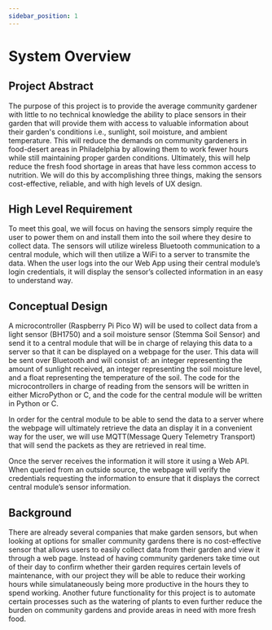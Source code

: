 ```yaml
---
sidebar_position: 1
---
```


# System Overview

## Project Abstract
The purpose of this project is to provide the average community gardener with little to no technical knowledge the ability to place sensors in their garden that will provide them with access to valuable information about their garden's conditions i.e., sunlight, soil moisture, and ambient temperature. This will reduce the demands on community gardeners in food-desert areas in Philadelphia by allowing them to work fewer hours while still maintaining proper garden conditions. Ultimately, this will help reduce the fresh food shortage in areas that have less common access to nutrition. We will do this by accomplishing three things, making the sensors cost-effective, reliable, and with high levels of UX design.

## High Level Requirement
To meet this goal, we will focus on having the sensors simply require the user to power them on and install them into the soil where they desire to collect data. The sensors will utilize wireless Bluetooth communication to a central module, which will then utilize a WiFi to a server to transmite the data. When the user logs into the our Web App using their central module’s login credentials, it will display the sensor’s collected information in an easy to understand way.

## Conceptual Design
A microcontroller (Raspberry Pi Pico W) will be used to collect data from a light sensor (BH1750) and a soil moisture sensor (Stemma Soil Sensor) and send it to a central module that will be in charge of relaying this data to a server so that it can be displayed on a webpage for the user. This data will be sent over Bluetooth and will consist of: an integer representing the amount of sunlight received, an integer representing the soil moisture level, and a float representing the temperature of the soil. The code for the microcontrollers in charge of reading from the sensors will be written in either MicroPython or C, and the code for the central module will be written in Python or C.

In order for the central module to be able to send the data to a server where the webpage will ultimately retrieve the data an display it in a convenient way for the user, we will use MQTT(Message Query Telemetry Transport) that will send the packets as they are retrieved in real time.

Once the server receives the information it will store it using a Web API. When queried from an outside source, the webpage will verify the credentials requesting the information to ensure that it displays the correct central module’s sensor information.

## Background
There are already several companies that make garden sensors, but when looking at options for smaller community gardens there is no cost-effective sensor that allows users to easily collect data from their garden and view it through a web page. Instead of having community gardeners take time out of their day to confirm whether their garden requires certain levels of maintenance, with our project they will be able to reduce their working hours while simulataneously being more productive in the hours they to spend working. Another future functionality for this project is to automate certain processes such as the watering of plants to even further reduce the burden on community gardens and provide areas in need with more fresh food.